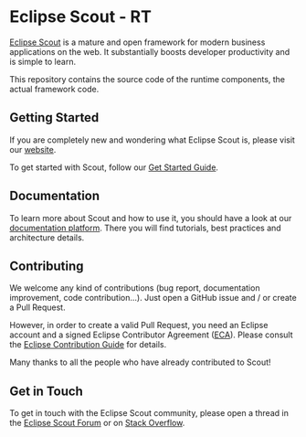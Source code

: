 # Eclipse Scout - RT

[Eclipse Scout](https://eclipse.dev/scout/) is a mature and open framework for modern business applications on the web. It substantially boosts developer productivity and is simple to learn.

This repository contains the source code of the runtime components, the actual framework code.

## Getting Started

If you are completely new and wondering what Eclipse Scout is, please visit our [website](https://eclipse.dev/scout/).

To get started with Scout, follow our [Get Started Guide](https://eclipsescout.github.io/stable/getstarted.html).

## Documentation

To learn more about Scout and how to use it, you should have a look at our [documentation platform](https://eclipsescout.github.io/). There you will find tutorials, best practices and architecture details.

## Contributing

We welcome any kind of contributions (bug report, documentation improvement, code contribution...). Just open a GitHub issue and / or create a Pull Request.

However, in order to create a valid Pull Request, you need an Eclipse account and a signed Eclipse Contributor Agreement ([ECA](https://www.eclipse.org/legal/ECA.php)).
Please consult the [Eclipse Contribution Guide](https://www.eclipse.org/projects/handbook/#contributing-contributors) for details.

Many thanks to all the people who have already contributed to Scout!

## Get in Touch

To get in touch with the Eclipse Scout community, please open a thread in the [Eclipse Scout Forum](https://www.eclipse.org/forums/index.php?t=thread&frm_id=174) or on [Stack Overflow](https://stackoverflow.com/tags/eclipse-scout).
